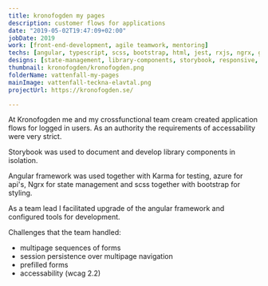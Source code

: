 ```yaml
---
title: kronofogden my pages
description: customer flows for applications
date: "2019-05-02T19:47:09+02:00"
jobDate: 2019
work: [front-end-development, agile teamwork, mentoring]
techs: [angular, typescript, scss, bootstrap, html, jest, rxjs, ngrx, git, redux-dev-tools]
designs: [state-management, library-components, storybook, responsive, wcag]
thumbnail: kronofogden/kronofogden.png
folderName: vattenfall-my-pages
mainImage: vattenfall-teckna-elavtal.png
projectUrl: https://kronofogden.se/

---
```


At Kronofogden me and my crossfunctional team cream created application flows for logged in users. As an authority the requirements of accessability were very strict. 

Storybook was used to document and develop library components in isolation.

Angular framework was used together with Karma for testing, azure for api's, Ngrx for state management and scss together with bootstrap for styling.

As a team lead I facilitated upgrade of the angular framework and configured tools for development.


Challenges that the team handled:
- multipage sequences of forms
- session persistence over multipage navigation
- prefilled forms
- accessability (wcag 2.2)










